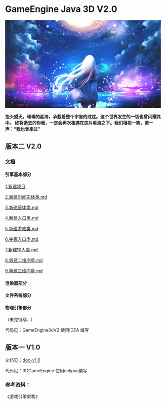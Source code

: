 # GameEngine Java 3D V2.0

![doc-v1.0](./pic/0.jpg)

**抬头望天，璀璨的星海，承载着整个宇宙的过往。这个世界发生的一切也曾闪耀其中。
终将逝去的你我，一定会再次相遇在这片星海之下。我们相视一笑，道一声：“我也曾来过”**


## 版本二 V2.0

### 文档

#### 引擎基本部分

[1.新建项目](./doc/渲染器/1.新建项目.md)

[2.新建时间实体类.md](./doc/渲染器/2.新建时间实体类.md)

[3.新建窗体类.md](./doc/渲染器/3.新建窗体类.md)

[4.新建入口类.md](./doc/渲染器/4.新建入口类.md)

[5.新建游戏类.md](./doc/渲染器/5.新建游戏类.md)

[6.完善入口类.md](./doc/渲染器/6.完善入口类.md)

[7.新建输入类.md](./doc/渲染器/7.新建输入类.md)

[8.新建二维向量.md](./doc/渲染器/8.新建二维向量.md)


[9.新建三维向量.md](./doc/渲染器/9.新建三维向量.md)

#### 渲染器部分


#### 文件系统部分


#### 物理引擎部分

（未完待续...）

代码见：GameEngine3dV2 使用IDEA 编写


## 版本一 V1.0

文档见：[doc-v1.0](./版本一.md)

代码见：3DGameEngine 使用eclipse编写


### 参考资料：

《游戏引擎架构》 